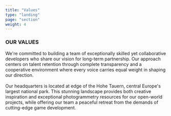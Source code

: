 ```yaml
---
title: "Values"
type: "landing"
page: "section"
weight: 4
---
```


<div id="values" class="col-lg-8 full-height-screen">

### OUR VALUES

We're committed to building a team of exceptionally skilled yet collaborative developers who share our vision for long-term partnership. Our approach centers on talent retention through complete transparency and a cooperative environment where every voice carries equal weight in shaping our direction.
<br>
<br>
Our headquarters is located at edge of the Hohe Tauern, central Europe's largest national park. This stunning landscape provides both creative inspiration and exceptional photogrammetry resources for our open-world projects, while offering our team a peaceful retreat from the demands of cutting-edge game development.

</div>